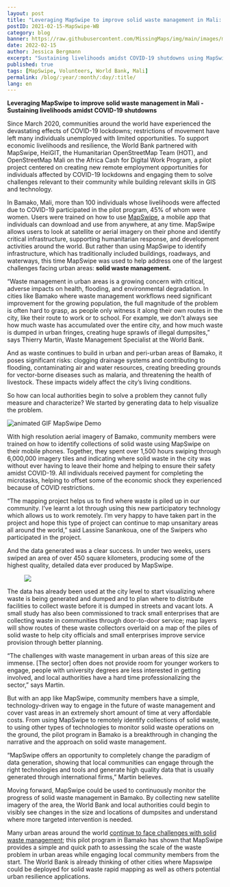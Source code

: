 ```yaml
---
layout: post
title: "Leveraging MapSwipe to improve solid waste management in Mali: Sustaining livelihoods amidst COVID-19 shutdowns."
postID: 2021-02-15-MapSwipe-WB
category: blog
banner: https://raw.githubusercontent.com/MissingMaps/img/main/images/missingmaps-blog_20210215_banner.png
date: 2022-02-15
author: Jessica Bergmann
excerpt: "Sustaining livelihoods amidst COVID-19 shutdowns using MapSwipe. In Bamako, Mali, more than 100 individuals whose livelihoods were affected due to COVID-19 participated in the pilot program."
published: true
tags: [MapSwipe, Volunteers, World Bank, Mali]
permalink: /blog/:year/:month/:day/:title/
lang: en
---
```

**Leveraging MapSwipe to improve solid waste management in Mali - Sustaining livelihoods amidst COVID-19 shutdowns**

Since March 2020, communities around the world have experienced the devastating effects of COVID-19 lockdowns; restrictions of movement have left many individuals unemployed with limited opportunities. To support economic livelihoods and resilience, the World Bank partnered with MapSwipe, HeiGIT, the Humanitarian OpenStreetMap Team (HOT), and OpenStreetMap Mali on the Africa Cash for Digital Work Program, a pilot project centered on creating new remote employment opportunities for individuals affected by COVID-19 lockdowns and engaging them to solve challenges relevant to their community while building relevant skills in GIS and technology.

In Bamako, Mali, more than 100 individuals whose livelihoods were affected due to COVID-19 participated in the pilot program, 45% of whom were women. Users were trained on how to use [MapSwipe](http://www.mapswipe.org), a mobile app that individuals can download and use from anywhere, at any time. MapSwipe allows users to look at satellite or aerial imagery on their phone and identify critical infrastructure, supporting humanitarian response, and development activities around the world. But rather than using MapSwipe to identify infrastructure, which has traditionally included buildings, roadways, and waterways, this time MapSwipe was used to help address one of the largest challenges facing urban areas: **solid waste management.**

“Waste management in urban areas is a growing concern with critical, adverse impacts on health, flooding, and environmental degradation. In cities like Bamako where waste management workflows need significant improvement for the growing population, the full magnitude of the problem is often hard to grasp, as people only witness it along their own routes in the city, like their route to work or to school. For example, we don’t always see how much waste has accumulated over the entire city, and how much waste is dumped in urban fringes, creating huge sprawls of illegal dumpsites,” says Thierry Martin, Waste Management Specialist at the World Bank.

And as waste continues to build in urban and peri-urban areas of Bamako, it poses significant risks: clogging drainage systems and contributing to flooding, contaminating air and water resources, creating breeding grounds for vector-borne diseases such as malaria, and threatening the health of livestock. These impacts widely affect the city’s living conditions.

So how can local authorities begin to solve a problem they cannot fully measure and characterize? We started by generating data to help visualize the problem.

![animated GIF MapSwipe Demo](https://raw.githubusercontent.com/MissingMaps/img/main/images/missingmaps-blog_2021128_mapswipe.gif)

With high resolution aerial imagery of Bamako, community members were trained on how to identify collections of solid waste using MapSwipe on their mobile phones. Together, they spent over 1,500 hours swiping through 6,000,000 imagery tiles and indicating where solid waste in the city was without ever having to leave their home and helping to ensure their safety amidst COVID-19. All individuals received payment for completing the microtasks, helping to offset some of the economic shock they experienced because of COVID restrictions.

“The mapping project helps us to find where waste is piled up in our community. I’ve learnt a lot through using this new participatory technology which allows us to work remotely. I’m very happy to have taken part in the project and hope this type of project can continue to map unsanitary areas all around the world,” said Lassine Sanankoua, one of the Swipers who participated in the project.

And the data generated was a clear success. In under two weeks, users swiped an area of over 450 square kilometers, producing some of the highest quality, detailed data ever produced by MapSwipe. 

<figure>
<img src="https://raw.githubusercontent.com/MissingMaps/img/main/images/missingmaps-blog_20210215_photo2.png">
</figure>

The data has already been used at the city level to start visualizing where waste is being generated and dumped and to plan where to distribute facilities to collect waste before it is dumped in streets and vacant lots. A small study has also been commissioned to track small enterprises that are collecting waste in communities through door-to-door service; map layers will show routes of these waste collectors overlaid on a map of the piles of solid waste to help city officials and small enterprises improve service provision through better planning.

“The challenges with waste management in urban areas of this size are immense. [The sector] often does not provide room for younger workers to engage, people with university degrees are less interested in getting involved, and local authorities have a hard time professionalizing the sector,” says Martin.

But with an app like MapSwipe, community members have a simple, technology-driven way to engage in the future of waste management and cover vast areas in an extremely short amount of time at very affordable costs. From using MapSwipe to remotely identify collections of solid waste, to using other types of technologies to monitor solid waste operations on the ground, the pilot program in Bamako is a breakthrough in changing the narrative and the approach on solid waste management.

“MapSwipe offers an opportunity to completely change the paradigm of data generation, showing that local communities can engage through the right technologies and tools and generate high quality data that is usually  generated through international  firms,” Martin believes.

Moving forward, MapSwipe could be used to continuously monitor the progress of solid waste management in Bamako. By collecting new satellite imagery of the area, the World Bank and local authorities could begin to visibly see changes in the size and locations of dumpsites and understand where more targeted intervention is needed.

Many urban areas around the world [continue to face challenges with solid waste management](https://openknowledge.worldbank.org/handle/10986/30317); this pilot program in Bamako has shown that MapSwipe provides a simple and quick path to assessing the scale of the waste problem in urban areas while engaging local community members from the start. The World Bank is already thinking of other cities where Mapswipe could be deployed for solid waste rapid mapping as well as others potential urban resilience applications.
